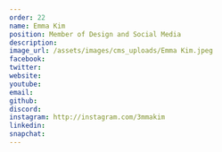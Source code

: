 ```yaml
---
order: 22
name: Emma Kim
position: Member of Design and Social Media
description: 
image_url: /assets/images/cms_uploads/Emma Kim.jpeg
facebook: 
twitter: 
website: 
youtube: 
email: 
github: 
discord: 
instagram: http://instagram.com/3mmakim
linkedin: 
snapchat: 
---
```

